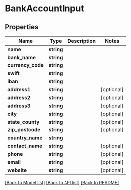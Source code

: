 # BankAccountInput

## Properties
Name | Type | Description | Notes
------------ | ------------- | ------------- | -------------
**name** | **string** |  | 
**bank_name** | **string** |  | 
**currency_code** | **string** |  | 
**swift** | **string** |  | 
**iban** | **string** |  | 
**address1** | **string** |  | [optional] 
**address2** | **string** |  | [optional] 
**address3** | **string** |  | [optional] 
**city** | **string** |  | [optional] 
**state_county** | **string** |  | [optional] 
**zip_postcode** | **string** |  | [optional] 
**country_name** | **string** |  | 
**contact_name** | **string** |  | [optional] 
**phone** | **string** |  | [optional] 
**email** | **string** |  | [optional] 
**website** | **string** |  | [optional] 

[[Back to Model list]](../README.md#documentation-for-models) [[Back to API list]](../README.md#documentation-for-api-endpoints) [[Back to README]](../README.md)



